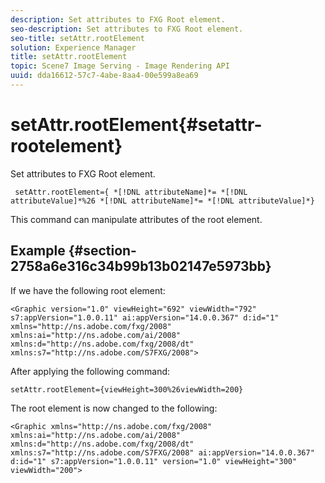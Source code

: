 ```yaml
---
description: Set attributes to FXG Root element.
seo-description: Set attributes to FXG Root element.
seo-title: setAttr.rootElement
solution: Experience Manager
title: setAttr.rootElement
topic: Scene7 Image Serving - Image Rendering API
uuid: dda16612-57c7-4abe-8aa4-00e599a8ea69
---
```


# setAttr.rootElement{#setattr-rootelement}

Set attributes to FXG Root element.

 ` setAttr.rootElement={ *[!DNL attributeName]*= *[!DNL attributeValue]*%26 *[!DNL attributeName]*= *[!DNL attributeValue]*}`

This command can manipulate attributes of the root element.

## Example {#section-2758a6e316c34b99b13b02147e5973bb}

If we have the following root element:

`<Graphic version="1.0" viewHeight="692" viewWidth="792" s7:appVersion="1.0.0.11" ai:appVersion="14.0.0.367" d:id="1" xmlns="http://ns.adobe.com/fxg/2008" xmlns:ai="http://ns.adobe.com/ai/2008" xmlns:d="http://ns.adobe.com/fxg/2008/dt" xmlns:s7="http://ns.adobe.com/S7FXG/2008">`

After applying the following command:

`setAttr.rootElement={viewHeight=300%26viewWidth=200}`

The root element is now changed to the following:

`<Graphic xmlns="http://ns.adobe.com/fxg/2008" xmlns:ai="http://ns.adobe.com/ai/2008" xmlns:d="http://ns.adobe.com/fxg/2008/dt" xmlns:s7="http://ns.adobe.com/S7FXG/2008" ai:appVersion="14.0.0.367" d:id="1" s7:appVersion="1.0.0.11" version="1.0" viewHeight="300" viewWidth="200">` 
